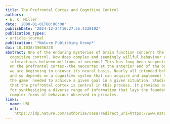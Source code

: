 ```yaml
---
title: The Prefrontal Cortex and Cognitive Control
authors:
- E. K. Miller
date: '2000-01-01T00:00:00'
publishDate: '2024-12-24T10:27:55.433819Z'
publication_types:
- article-journal
publication: '*Nature Publishing Group*'
doi: 10.1038/35036228
abstract: One of the enduring mysteries of brain function concerns the process of
  cognitive control. How does complex and seemingly willful behaviour emerge from
  interactions between millions of neurons? This has long been suspected to depend
  on the prefrontal cortex--the neocortex at the anterior end of the brain--but now
  we are beginning to uncover its neural basis. Nearly all intended behaviour is learned
  and so depends on a cognitive system that can acquire and implement the 'rules of
  the game' needed to achieve a given goal in a given situation. Studies indicate
  that the prefrontal cortex is central in this process. It provides an infrastructure
  for synthesizing a diverse range of information that lays the foundation for the
  complex forms of behaviour observed in primates.
links:
- name: URL
  url: 
    https://idp.nature.com/authorize/casa?redirect_uri=https://www.nature.com/articles/35036228&casa_token=ee3w_bfcstsaaaaa:wzwtxp1xxf4-xhqrkchjko92nf3yq03ok6lji4szmb-x5fz2ltwj9ibmsk9mu3y-yzm-ir-vsmon85duua
---
```

